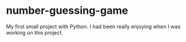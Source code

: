 # number-guessing-game
My first small project with Python. I had been really enjoying when I was working on this project.
